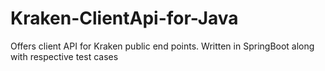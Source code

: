 # Kraken-ClientApi-for-Java
Offers client API for Kraken public end points. Written in SpringBoot along with respective test cases
